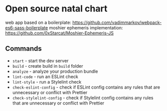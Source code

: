 # Open source natal chart

web app based on a boilerplate:
https://github.com/vadimmarkov/webpack-es6-sass-boilerplate
moshier ephemeris implementation:
https://github.com/0xStarcat/Moshier-Ephemeris-JS

## Commands

- `start` - start the dev server
- `build` - create build in `build` folder
- `analyze` - analyze your production bundle
- `lint-code` - run an ESLint check
- `lint-style` - run a Stylelint check
- `check-eslint-config` - check if ESLint config contains any rules that are unnecessary or conflict with Prettier
- `check-stylelint-config` - check if Stylelint config contains any rules that are unnecessary or conflict with Prettier
